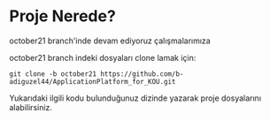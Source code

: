 # Proje Nerede?
october21 branch'inde devam ediyoruz çalışmalarımıza


october21 branch indeki dosyaları clone lamak için:

`git clone -b october21 https://github.com/b-adiguzel44/ApplicationPlatform_for_KOU.git`

Yukarıdaki ilgili kodu bulunduğunuz dizinde yazarak proje dosyalarını alabilirsiniz.
